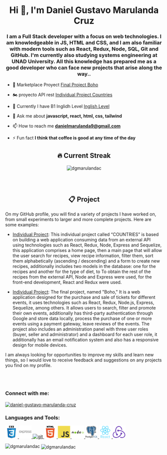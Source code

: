 <h1 align="center">Hi 👋, I'm Daniel Gustavo Marulanda Cruz</h1>
<h3 align="center">I am a Full Stack developer with a focus on web technologies. I am knowledgeable in JS, HTML and CSS, and I am also familiar with modern tools such as React, Redux, Node, SQL, Git and GitHub. I'm currently also studying systems engineering at UNAD University. All this knowledge has prepared me as a good developer who can face new projects that arise along the way..</h3>


- 🔭 Marketplace Proyect [Final Project Boho](https://pf-ptb-grupo-06.vercel.app/)

- 🏍 proyecto API rest [Individual Project Countries](https://pi-countries-main-nu.vercel.app/)

- 🌱 Currently I have B1 Inglidh Level [Inglish Level](https://www.efset.org/cert/KHAuug)
  
- 💬 Ask me about **javascript, react, html, css, tailwind**

- 📫 How to reach me **danielmarulanda9@gmail.com**

- ⚡ Fun fact **I think that coffee is good at any time of the day**

<h2 align="center">🔥 Current Streak</h2>
<p align="center"><img align="center" src="https://github-readme-streak-stats.herokuapp.com/?user=dgmarulandac&" alt="dgmarulandac" /></p>
<br>
<br>


<h2 align="center">📋 Project</h2>

On my GitHub profile, you will find a variety of projects I have worked on, from small experiments to larger and more complete projects. Here are some examples:

- [Individual Project](https://pi-countries-main-nu.vercel.app/): This individual project called “COUNTRIES” is based on building a web application consuming data from an external API using technologies such as React, Redux, Node, Express and Sequelize, this application comprises a home page, then a main page that will allow the user search for recipes, view recipe information, filter them, sort them alphabetically (ascending / descending) and a form to create new recipes, additionally includes two models in the database: one for the recipes and another for the type of diet, to To obtain the rest of the recipes from the external API, Node and Express were used, for the front-end development, React and Redux were used.


-   [Individual Project](https://pf-ptb-grupo-06.vercel.app/about): The final project, named "Boho," It is a web application designed for the purchase and sale of tickets for different events, it uses technologies such as React, Redux, Node.js, Express, Sequelize, among others. It allows users to search, filter and promote their own events, additionally has third-party authentication through Google and store data locally, process the purchase of one or more events using a payment gateway, leave reviews of the events. The project also includes an administration panel with three user roles (buyer, seller and administrator) and a dashboard for each user role, it additionally has an email notification system and also has a responsive design for mobile devices.


I am always looking for opportunities to improve my skills and learn new things, so I would love to receive feedback and suggestions on any projects you find on my profile.

<br>
<br>

<h3 align="left">Connect with me:</h3>
<p align="left">
<a href="www.linkedin.com/in/danielgustavomarulandacruz" target="blank"><img align="center" src="https://raw.githubusercontent.com/rahuldkjain/github-profile-readme-generator/master/src/images/icons/Social/linked-in-alt.svg" alt="daniel-gustavo-marulanda-cruz" height="30" width="40" /></a>
</p>

<h3 align="left">Languages and Tools:</h3>
<p align="left"> <a href="https://www.w3schools.com/css/" target="_blank" rel="noreferrer"> <img src="https://raw.githubusercontent.com/devicons/devicon/master/icons/css3/css3-original-wordmark.svg" alt="css3" width="40" height="40"/> </a> <a href="https://expressjs.com" target="_blank" rel="noreferrer"> <img src="https://raw.githubusercontent.com/devicons/devicon/master/icons/express/express-original-wordmark.svg" alt="express" width="40" height="40"/> </a> <a href="https://git-scm.com/" target="_blank" rel="noreferrer"> <img src="https://www.vectorlogo.zone/logos/git-scm/git-scm-icon.svg" alt="git" width="40" height="40"/> </a> <a href="https://www.w3.org/html/" target="_blank" rel="noreferrer"> <img src="https://raw.githubusercontent.com/devicons/devicon/master/icons/html5/html5-original-wordmark.svg" alt="html5" width="40" height="40"/> </a> <a href="https://developer.mozilla.org/en-US/docs/Web/JavaScript" target="_blank" rel="noreferrer"> <img src="https://raw.githubusercontent.com/devicons/devicon/master/icons/javascript/javascript-original.svg" alt="javascript" width="40" height="40"/> </a> <a href="https://nodejs.org" target="_blank" rel="noreferrer"> <img src="https://raw.githubusercontent.com/devicons/devicon/master/icons/nodejs/nodejs-original-wordmark.svg" alt="nodejs" width="40" height="40"/> </a> <a href="https://www.postgresql.org" target="_blank" rel="noreferrer"> <img src="https://raw.githubusercontent.com/devicons/devicon/master/icons/postgresql/postgresql-original-wordmark.svg" alt="postgresql" width="40" height="40"/> </a> <a href="https://reactjs.org/" target="_blank" rel="noreferrer"> <img src="https://raw.githubusercontent.com/devicons/devicon/master/icons/react/react-original-wordmark.svg" alt="react" width="40" height="40"/> </a> <a href="https://redux.js.org" target="_blank" rel="noreferrer"> <img src="https://raw.githubusercontent.com/devicons/devicon/master/icons/redux/redux-original.svg" alt="redux" width="40" height="40"/> </a> </p>

<p><img align="left" src="https://github-readme-stats.vercel.app/api/top-langs?username=dgmarulandac&show_icons=true&locale=en&layout=compact" alt="dgmarulandac" /></p>

<p>&nbsp;<img align="center" src="https://github-readme-stats.vercel.app/api?username=dgmarulandac&show_icons=true&locale=en" alt="dgmarulandac" /></p>

